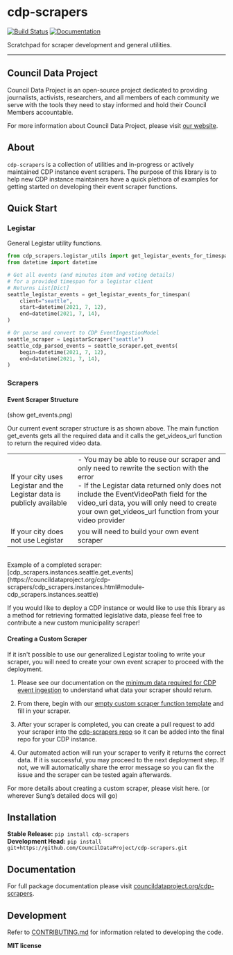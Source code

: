 # cdp-scrapers

[![Build Status](https://github.com/CouncilDataProject/cdp-scrapers/workflows/Build%20Main/badge.svg)](https://github.com/CouncilDataProject/cdp-scrapers/actions)
[![Documentation](https://github.com/CouncilDataProject/cdp-scrapers/workflows/Documentation/badge.svg)](https://CouncilDataProject.github.io/cdp-scrapers/)

Scratchpad for scraper development and general utilities.

---

## Council Data Project

Council Data Project is an open-source project dedicated to providing journalists,
activists, researchers, and all members of each community we serve with the tools they
need to stay informed and hold their Council Members accountable.

For more information about Council Data Project, please visit
[our website](https://councildataproject.org/).

## About

`cdp-scrapers` is a collection of utilities and in-progress or actively maintained
CDP instance event scrapers. The purpose of this library is to help new CDP instance
maintainers have a quick plethora of examples for getting started on developing their
event scraper functions.

## Quick Start

### Legistar

General Legistar utility functions.

```python
from cdp_scrapers.legistar_utils import get_legistar_events_for_timespan, LegistarScraper
from datetime import datetime

# Get all events (and minutes item and voting details)
# for a provided timespan for a legistar client
# Returns List[Dict]
seattle_legistar_events = get_legistar_events_for_timespan(
    client="seattle",
    start=datetime(2021, 7, 12),
    end=datetime(2021, 7, 14),
)

# Or parse and convert to CDP EventIngestionModel
seattle_scraper = LegistarScraper("seattle")
seattle_cdp_parsed_events = seattle_scraper.get_events(
    begin=datetime(2021, 7, 12),
    end=datetime(2021, 7, 14),
)
```

### Scrapers

#### Event Scraper Structure

(show get_events.png)
<!-- ![get_events](./docs/_static/get_events.png) -->

Our current event scraper structure is as shown above. The main function get_events 
gets all the required data and it calls the get_videos_url function to return the 
required video data.

<table>
    <tr>
        <td>
            If your city uses Legistar and the Legistar data is publicly available
        </td>
        <td>
            - You may be able to reuse our scraper and only need to rewrite the section 
            with the error<br>
            - If the Legistar data returned only does not include the EventVideoPath 
            field for the video_uri data, you will only need to create your own 
            get_videos_url function from your video provider
        </td>
    </tr>
    <tr>
        <td>
            If your city does not use Legistar
        </td>
        <td>
            you will need to build your own event scraper
        </td>
    </tr>
</table>

<br>
Example of a completed scraper: [cdp_scrapers.instances.seattle.get_events](https://councildataproject.org/cdp-scrapers/cdp_scrapers.instances.html#module-cdp_scrapers.instances.seattle)

If you would like to deploy a CDP instance or would like to use this library as a method for retrieving formatted legislative data, please feel free to contribute a new custom municipality scraper!

#### Creating a Custom Scraper

If it isn't possible to use our generalized Legistar tooling to write your scraper, you will need to create your own event scraper to proceed with the deployment.

1. Please see our documentation on the 
[minimum data required for CDP event ingestion](https://councildataproject.org/cdp-backend/ingestion_models.html) to understand what 
data your scraper should return.

2. From there, begin with our 
[empty custom scraper function template](https://councildataproject.org/cdp-scrapers/_modules/cdp_scrapers/instances/empty.html#get_events) 
and fill in your scraper.

3. After your scraper is completed, you can create a pull request to add your scraper 
into the [cdp-scrapers repo](https://github.com/CouncilDataProject/cdp-scrapers) 
so it can be added into the final repo for your CDP instance.

4. Our automated action will run your scraper to verify it returns the correct data. 
If it is successful, you may proceed to the next deployment step. If not, we will 
automatically share the error message so you can fix the issue and the scraper can be 
tested again afterwards.

For more details about creating a custom scraper, please visit here. (or wherever Sung’s detailed docs will go)

## Installation

**Stable Release:** `pip install cdp-scrapers`<br>
**Development Head:** `pip install git+https://github.com/CouncilDataProject/cdp-scrapers.git`

## Documentation

For full package documentation please visit [councildataproject.org/cdp-scrapers](https://councildataproject.org/cdp-scrapers).

## Development

Refer to [CONTRIBUTING.md](CONTRIBUTING.md) for information related to developing the code.

**MIT license**
